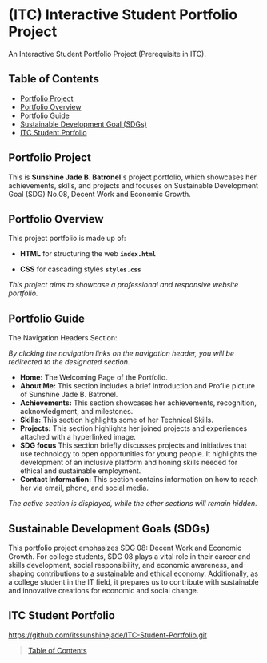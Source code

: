 # (ITC) Interactive Student Portfolio Project
An Interactive Student Portfolio Project (Prerequisite in ITC).

## Table of Contents
- [Portfolio Project](#portfolio-project)
- [Portfolio Overview](#portfolio-overview)
- [Portfolio Guide](#portfolio-guide)
- [Sustainable Development Goal (SDGs)](#sustainable-development-goals-sdgs)
- [ITC Student Porfolio](#itc-student-portfolio)



## Portfolio Project 
This is **Sunshine Jade B. Batronel**'s project portfolio, which showcases her achievements, skills, and projects and focuses on Sustainable Development Goal (SDG) No.08, Decent Work and Economic Growth.



## Portfolio Overview

This project portfolio is made up of:

 - **HTML** for structuring the web
**`index.html`**

 - **CSS** for cascading styles
  **`styles.css`**
 


_This project aims to showcase a professional and responsive website portfolio._


## Portfolio Guide

The Navigation Headers Section: 

 _By clicking the navigation links on the navigation header, you will be redirected to the designated section._ 

 - **Home:**  The Welcoming Page of the Portfolio. 
 - **About Me:** This section includes a brief Introduction and Profile picture of Sunshine Jade B. Batronel.
 - **Achievements:**  This section showcases her achievements, recognition, acknowledgment, and milestones.
 - **Skills:**    This section highlights some of her Technical Skills.
 - **Projects:**  This section highlights her joined projects and experiences attached with a hyperlinked image.
 - **SDG focus**  This section briefly discusses projects and initiatives that use technology to open opportunities for young people. It highlights the development of an inclusive platform and honing skills needed for ethical and sustainable employment.
- **Contact Information:** This section contains information on how to reach her via email, phone, and social media.

 _The active section is displayed, while the other sections will remain hidden._
 
 

## Sustainable Development Goals (SDGs)
This portfolio project emphasizes SDG 08: Decent Work and Economic Growth. For college students, SDG 08 plays a vital role in their career and skills development, social responsibility, and economic awareness, and shaping contributions to a sustainable and ethical economy. Additionally, as a college student in the IT field, it prepares us to contribute with sustainable and innovative creations for economic and social change.


## ITC Student Portfolio
https://github.com/itssunshinejade/ITC-Student-Portfolio.git

>[Table of Contents](#table-of-contents)


